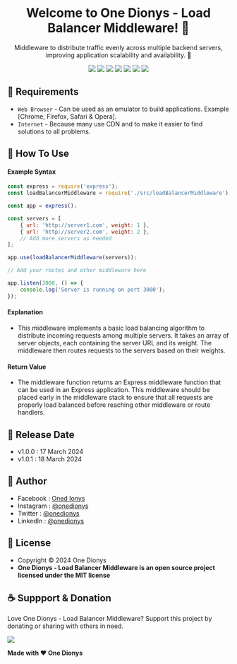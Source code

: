 <h1 align="center">Welcome to One Dionys - Load Balancer Middleware! 👋 </h1>

<p align="center">Middleware to distribute traffic evenly across multiple backend servers, improving application scalability and availability. 💖 </p>

<p align="center">
<img src="https://img.shields.io/github/contributors/onedionys/onedionys-load-balancer-middleware?style=flat-square">
<img src="https://img.shields.io/github/issues/onedionys/onedionys-load-balancer-middleware?style=flat-square">
<img src="https://img.shields.io/github/stars/onedionys/onedionys-load-balancer-middleware?style=flat-square"> 
<img src="https://img.shields.io/github/forks/onedionys/onedionys-load-balancer-middleware?style=flat-square">
<img src="https://img.shields.io/github/last-commit/onedionys/onedionys-load-balancer-middleware.svg?style=flat-square">
<img src="https://img.shields.io/github/languages/code-size/onedionys/onedionys-load-balancer-middleware?style=flat-square">
<img src="https://img.shields.io/github/license/onedionys/onedionys-load-balancer-middleware?style=flat-square">
</p>

## 💾 Requirements

* `Web Browser` - Can be used as an emulator to build applications. Example [Chrome, Firefox, Safari & Opera].
* `Internet` - Because many use CDN and to make it easier to find solutions to all problems.

## 🎯 How To Use

#### Example Syntax

```javascript
const express = require('express');
const loadBalancerMiddleware = require('./src/loadBalancerMiddleware');

const app = express();

const servers = [
    { url: 'http://server1.com', weight: 1 },
    { url: 'http://server2.com', weight: 2 },
    // Add more servers as needed
];

app.use(loadBalancerMiddleware(servers));

// Add your routes and other middleware here

app.listen(3000, () => {
    console.log('Server is running on port 3000');
});
```

#### Explanation

* This middleware implements a basic load balancing algorithm to distribute incoming requests among multiple servers. It takes an array of server objects, each containing the server URL and its weight. The middleware then routes requests to the servers based on their weights.

#### Return Value

* The middleware function returns an Express middleware function that can be used in an Express application. This middleware should be placed early in the middleware stack to ensure that all requests are properly load balanced before reaching other middleware or route handlers.

## 📆 Release Date

* v1.0.0 : 17 March 2024
* v1.0.1 : 18 March 2024

## 🧑 Author

* Facebook : <a href="https://www.facebook.com/theonedionys"> Oned Ionys</a>
* Instagram : <a href="https://www.instagram.com/onedionys/"> @onedionys</a>
* Twitter : <a href="https://twitter.com/onedionys"> @onedionys</a>
* LinkedIn :  <a href="https://www.linkedin.com/in/onedionys/"> @onedionys</a>

## 📝 License

* Copyright © 2024 One Dionys
* **One Dionys - Load Balancer Middleware is an open source project licensed under the MIT license**

## ☕️ Suppport & Donation

Love One Dionys - Load Balancer Middleware? Support this project by donating or sharing with others in need.

<a href="https://www.buymeacoffee.com/onedionys"><img src="https://img.shields.io/badge/Buy_Me_A_Coffee-FFDD00?style=for-the-badge&logo=buy-me-a-coffee&logoColor=black"/> </a>

**Made with ❤️ One Dionys**
